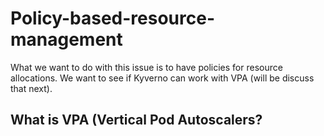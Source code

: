 # Policy-based-resource-management

What we want to do with this issue is to have policies for resource allocations. We want to see if Kyverno can work with VPA (will be discuss that next).

## What is VPA (Vertical Pod Autoscalers?

